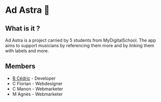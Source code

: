 # Ad Astra 🌟

## What is it ? 
Ad Astra is a project carried by 5 students from MyDigitalSchool. The app aims to support musicians by referencing them more and by linking them with labels and more. 

## Members
- [B Cédric](https://twitter.com/CBardaine) - Developer 
- C Florian - Webdesigner
- C Manon - Webmarketer
- M Agnès - Webmarketer 
